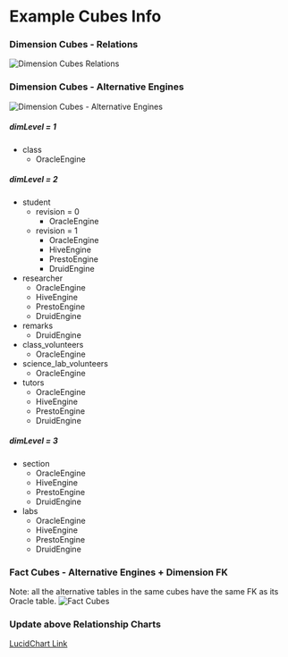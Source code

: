 # Example Cubes Info

### Dimension Cubes - Relations
![Dimension Cubes Relations](https://user-images.githubusercontent.com/42597424/110177452-db80b880-7db9-11eb-86c8-9e266e6f5d32.jpeg)



### Dimension Cubes - Alternative Engines

![Dimension Cubes - Alternative Engines](https://user-images.githubusercontent.com/42597424/110177870-77122900-7dba-11eb-93f4-94473a88e358.jpeg)

##### dimLevel = 1 
- class
    - OracleEngine

##### dimLevel = 2 
- student
    - revision = 0
        - OracleEngine
    - revision = 1
        - OracleEngine
        - HiveEngine
        - PrestoEngine
        - DruidEngine
- researcher
    - OracleEngine
    - HiveEngine
    - PrestoEngine
    - DruidEngine
- remarks
    - DruidEngine
- class_volunteers
    - OracleEngine
- science_lab_volunteers
    - OracleEngine
- tutors
    - OracleEngine
    - HiveEngine
    - PrestoEngine
    - DruidEngine

##### dimLevel = 3
- section
    - OracleEngine
    - HiveEngine
    - PrestoEngine
    - DruidEngine
- labs
    - OracleEngine
    - HiveEngine
    - PrestoEngine
    - DruidEngine



### Fact Cubes - Alternative Engines + Dimension FK
Note: all the alternative tables in the same cubes have the same FK as its Oracle table.
![Fact Cubes](https://user-images.githubusercontent.com/42597424/110177883-7ed1cd80-7dba-11eb-8a31-b5605dc2aa11.jpeg)



### Update above Relationship Charts
[LucidChart Link](https://lucid.app/lucidchart/invitations/accept/c2d8586b-c7bb-4fd6-a94a-e7add2df9b41)